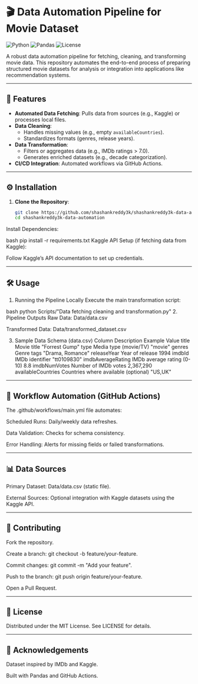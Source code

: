# 🎬 Data Automation Pipeline for Movie Dataset

![Python](https://img.shields.io/badge/Python-3.8%2B-blue)
![Pandas](https://img.shields.io/badge/Pandas-1.0%2B-brightgreen)
![License](https://img.shields.io/badge/License-MIT-orange)

A robust data automation pipeline for fetching, cleaning, and transforming movie data. This repository automates the end-to-end process of preparing structured movie datasets for analysis or integration into applications like recommendation systems.

---


## 🚀 Features

- **Automated Data Fetching**: Pulls data from sources (e.g., Kaggle) or processes local files.
- **Data Cleaning**:
  - Handles missing values (e.g., empty `availableCountries`).
  - Standardizes formats (genres, release years).
- **Data Transformation**:
  - Filters or aggregates data (e.g., IMDb ratings > 7.0).
  - Generates enriched datasets (e.g., decade categorization).
- **CI/CD Integration**: Automated workflows via GitHub Actions.

---

## ⚙️ Installation

1. **Clone the Repository**:
   ```bash
   git clone https://github.com/shashankreddy3k/shashankreddy3k-data-automation.git
   cd shashankreddy3k-data-automation
Install Dependencies:

bash
pip install -r requirements.txt
Kaggle API Setup (if fetching data from Kaggle):

Follow Kaggle’s API documentation to set up credentials.

---
## 🛠 Usage

1. Running the Pipeline Locally
Execute the main transformation script:

bash
python Scripts/"Data fetching cleaning and transformation.py"
2. Pipeline Outputs
Raw Data: Data/data.csv

Transformed Data: Data/transformed_dataset.csv

3. Sample Data Schema (data.csv)
Column	Description	Example Value
title	Movie title	"Forrest Gump"
type	Media type (movie/TV)	"movie"
genres	Genre tags	"Drama, Romance"
releaseYear	Year of release	1994
imdbId	IMDb identifier	"tt0109830"
imdbAverageRating	IMDb average rating (0-10)	8.8
imdbNumVotes	Number of IMDb votes	2,367,290
availableCountries	Countries where available (optional)	"US,UK"

---
## 🔄 Workflow Automation (GitHub Actions)
The .github/workflows/main.yml file automates:

Scheduled Runs: Daily/weekly data refreshes.

Data Validation: Checks for schema consistency.

Error Handling: Alerts for missing fields or failed transformations.

---
## 📊 Data Sources
Primary Dataset: Data/data.csv (static file).

External Sources: Optional integration with Kaggle datasets using the Kaggle API.

---
## 🤝 Contributing
Fork the repository.

Create a branch: git checkout -b feature/your-feature.

Commit changes: git commit -m "Add your feature".

Push to the branch: git push origin feature/your-feature.

Open a Pull Request.

---
## 📜 License
Distributed under the MIT License. See LICENSE for details.

---
## 🙏 Acknowledgements
Dataset inspired by IMDb and Kaggle.

Built with Pandas and GitHub Actions.
